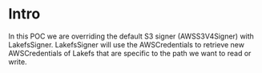 # Intro
In this POC we are overriding the default S3 signer (AWSS3V4Signer) with LakefsSigner. LakefsSigner will use the AWSCredentials to retrieve new AWSCredentials of Lakefs that are specific to the path we want to read or write.